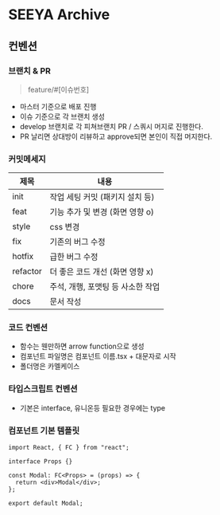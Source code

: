 # SEEYA Archive

## 컨벤션

### 브랜치 & PR

> feature/#[이슈번호]

- 마스터 기준으로 배포 진행
- 이슈 기준으로 각 브랜치 생성
- develop 브랜치로 각 피쳐브랜치 PR / 스쿼시 머지로 진행한다.
- PR 날리면 상대방이 리뷰하고 approve되면 본인이 직접 머지한다.

### 커밋메세지

> [feat]: [내용]

| 제목     | 내용                              |
| -------- | --------------------------------- |
| init     | 작업 세팅 커밋 (패키지 설치 등)   |
| feat     | 기능 추가 및 변경 (화면 영향 o)   |
| style    | css 변경                          |
| fix      | 기존의 버그 수정                  |
| hotfix   | 급한 버그 수정                    |
| refactor | 더 좋은 코드 개선 (화면 영향 x)   |
| chore    | 주석, 개행, 포맷팅 등 사소한 작업 |
| docs     | 문서 작성                         |

### 코드 컨벤션

- 함수는 웬만하면 arrow function으로 생성
- 컴포넌트 파일명은 컴포넌트 이름.tsx + 대문자로 시작
- 폴더명은 카멜케이스

### 타입스크립트 컨벤션

- 기본은 interface, 유니온등 필요한 경우에는 type

### 컴포넌트 기본 템플릿

```
import React, { FC } from "react";

interface Props {}

const Modal: FC<Props> = (props) => {
  return <div>Modal</div>;
};

export default Modal;
```
